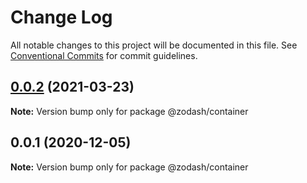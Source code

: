# Change Log

All notable changes to this project will be documented in this file.
See [Conventional Commits](https://conventionalcommits.org) for commit guidelines.

## [0.0.2](https://github.com/zcorky/zodash/compare/@zodash/container@0.0.1...@zodash/container@0.0.2) (2021-03-23)

**Note:** Version bump only for package @zodash/container





## 0.0.1 (2020-12-05)

**Note:** Version bump only for package @zodash/container
